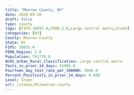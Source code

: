 ```yaml
---
title: "Monroe County, NY"
date: 2020-09-26
draft: false
type: county
tags: [FIPS:36055.0,FEMA:2.0,Large central metro,Green]
categories: [NY]
County: Monroe County
State: NY
FIPS: 36055.0
FEMA_Region: 2.0
Population: 741770.0
NCHS_Urban_Rural_Classification: Large central metro
Tests_in_prior_14_days: 41986.0
Fourteen_day_test_rate_per_100000: 5660.0
Percent_Positivity_in_prior_14_days: 0.009
Level: Green
url: /states/NY/monroe-county
---
```



